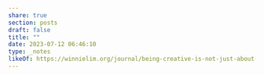 ```yaml
---
share: true
section: posts
draft: false
title: ""
date: 2023-07-12 06:46:10
type: _notes
likeOf: https://winnielim.org/journal/being-creative-is-not-just-about-making-things/
---
```


